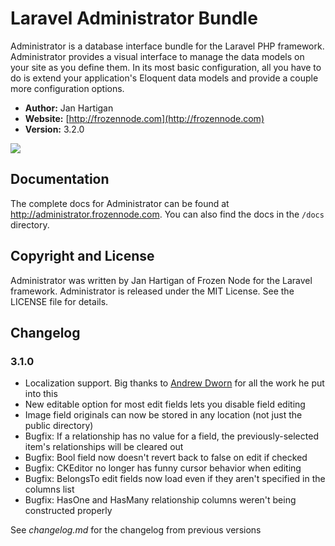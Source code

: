 # Laravel Administrator Bundle

Administrator is a database interface bundle for the Laravel PHP framework. Administrator provides a visual interface to manage the data models on your site as you define them. In its most basic configuration, all you have to do is extend your application's Eloquent data models and provide a couple more configuration options.

- **Author:** Jan Hartigan
- **Website:** [http://frozennode.com](http://frozennode.com)
- **Version:** 3.2.0

<img src="https://raw.github.com/FrozenNode/Laravel-Administrator/master/examples/images/overview.jpg" />


## Documentation

The complete docs for Administrator can be found at http://administrator.frozennode.com. You can also find the docs in the `/docs` directory.


## Copyright and License
Administrator was written by Jan Hartigan of Frozen Node for the Laravel framework.
Administrator is released under the MIT License. See the LICENSE file for details.


## Changelog

### 3.1.0
- Localization support. Big thanks to [Andrew Dworn](https://github.com/andrewdworn) for all the work he put into this
- New editable option for most edit fields lets you disable field editing
- Image field originals can now be stored in any location (not just the public directory)
- Bugfix: If a relationship has no value for a field, the previously-selected item's relationships will be cleared out
- Bugfix: Bool field now doesn't revert back to false on edit if checked
- Bugfix: CKEditor no longer has funny cursor behavior when editing
- Bugfix: BelongsTo edit fields now load even if they aren't specified in the columns list
- Bugfix: HasOne and HasMany relationship columns weren't being constructed properly


See *changelog.md* for the changelog from previous versions